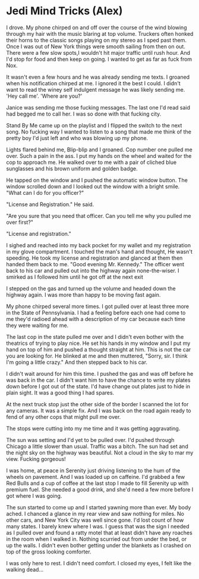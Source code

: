 #  Jedi Mind Tricks (Alex)

I drove. My phone chirped on and off over the course of the wind blowing through
my hair with the music blaring at top volume. Truckers often honked their horns
to the classic songs playing on my stereo as I sped past them. Once I was out of
New York things were smooth sailing from then on out. There were a few slow
spots,I wouldn't hit major traffic until rush hour. And I'd stop for food and
then keep on going. I wanted to get as far as fuck from Nox.

It wasn't even a few hours and he was already sending me texts. I groaned when
his notification chirped at me. I ignored it the best I could. I didn't want to
read the winey self indulgent message he was likely sending me. 'Hey call me'.
'Where are you?'

Janice was sending me those fucking messages. The last one I'd read said had
begged me to call her. I was so done with that fucking city.

Stand By Me came up on the playlist and I flipped the switch to the next song.
No fucking way I wanted to listen to a song that made me think of the pretty boy
I'd just left and who was blowing up my phone.

Lights flared behind me, Blip-blip and I groaned. Cop number one pulled me over.
Such a pain in the ass. I put my hands on the wheel and waited for the cop to
approach me. He walked over to me with a pair of cliched blue sunglasses and his
brown uniform and golden badge.

He tapped on the window and I pushed the automatic window button. The window
scrolled down and I looked out the window with a bright smile. "What can I do
for you officer?"

"License and Registration." He said.

"Are you sure that you need that officer. Can you tell me why you pulled me over
first?"

"License and registration."

I sighed and reached into my back pocket for my wallet and my registration in my
glove compartment. I touched the man's hand and thought, He wasn't speeding. He
took my license and registration and glanced at them then handed them back to
me. "Good evening Mr. Kennedy." The officer went back to his car and pulled out
into the highway again none-the-wiser. I smirked as I followed him until he got
off at the next exit

I stepped on the gas and turned up the volume and headed down the highway again.
I was more than happy to be moving fast again.

My phone chirped several more times. I got pulled over at least three more in
the State of Pennsylvania. I had a feeling before each one had come to me they'd
radioed ahead with a description of my car because each time they were waiting
for me.

The last cop in the state pulled me over and I didn't even bother with the
theatrics of trying to play nice. He set his hands in my window and I put my
hand on top of him and pushed a thought straight at him. This is not the car you
are looking for. He blinked at me and then muttered, "Sorry, sir. I think I'm
going a little crazy." And then stepped back to his car.

I didn't wait around for him this time. I pushed the gas and was off before he
was back in the car. I didn't want him to have the chance to write my plates
down before I got out of the state. I'd have change out plates just to hide in
plain sight. It was a good thing I had spares.

At the next truck stop just the other side of the border I scanned the lot for
any cameras. It was a simple fix. And I was back on the road again ready to fend
of any other cops that might pull me over.

The stops were cutting into my me time and it was getting aggravating.

The sun was setting and I'd yet to be pulled over. I'd pushed through Chicago a
little slower than usual. Traffic was a bitch. The sun had set and the night sky
on the highway was beautiful. Not a cloud in the sky to mar my view. Fucking
gorgeous!

I was home, at peace in Serenity just driving listening to the hum of the wheels
on pavement. And I was loaded up on caffeine. I'd grabbed a few Red Bulls and a
cup of coffee at the last stop I made to fill Serenity up with premium fuel. She
needed a good drink, and she'd need a few more before I got where I was going.

The sun started to come up and I started yawning more than ever. My body ached.
I chanced a glance in my rear view and saw nothing for miles. No other cars, and
New York City was well since gone. I'd lost count of how many states. I barely
knew where I was. I guess that was the sign I needed as I pulled over and found
a ratty motel that at least didn't have any roaches in the room when I walked
in. Nothing scurried out from under the bed, or up the walls. I didn't even
bother getting under the blankets as I crashed on top of the gross looking
comforter.

I was only here to rest. I didn't need comfort. I closed my eyes, I felt like
the walking dead…

<!--stackedit_data:
eyJoaXN0b3J5IjpbMjExNTM2OTUyOCw4MTUzODA1OF19
-->